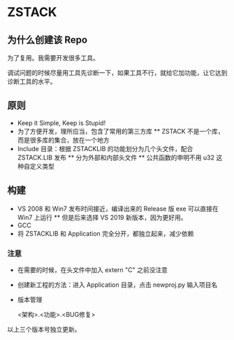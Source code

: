 # ZSTACK

## 为什么创建该 Repo

为了复用。我需要开发很多工具。

调试问题的时候尽量用工具先诊断一下，如果工具不行，就给它加功能，让它达到诊断工具的水平。

## 原则

* Keep it Simple, Keep is Stupid!
* 为了方便开发，理所应当，包含了常用的第三方库
** ZSTACK 不是一个库，而是很多库的集合，放在一个地方
* Include 目录：根据 ZSTACKLIB 的功能划分为几个头文件，配合 ZSTACK.LIB 发布
** 分为外部和内部头文件
** 公共函数的申明不用 u32 这种自定义类型

## 构建

* VS 2008 和 Win7 发布时间接近，编译出来的 Release 版 exe 可以直接在 Win7 上运行
** 但是后来选择 VS 2019 新版本，因为更好用。
* GCC
* 将 ZSTACKLIB 和 Application 完全分开，都独立起来，减少依赖

### 注意

* 在需要的时候，在头文件中加入 extern "C" 之前没注意
* 创建新工程的方法：进入 Application 目录，点击 newproj.py 输入项目名

* 版本管理

  <架构>.<功能>.<BUG修复>

以上三个版本号独立更新。

